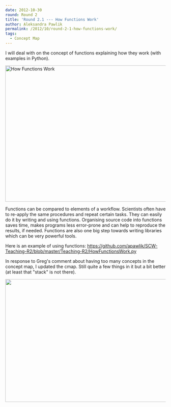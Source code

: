 ```yaml
---
date: 2012-10-30
round: Round 2
title: 'Round 2.1 --- How Functions Work'
author: Aleksandra Pawlik
permalink: /2012/10/round-2-1-how-functions-work/
tags:
  - Concept Map
---
```

I will deal with on the concept of functions explaining how they work (with examples in Python).

[<img class="alignnone  wp-image-925" title="How Functions Work" src="http://files.software-carpentry.org/training-course/2012/10/how_functions_work-1024x621.jpg" alt="How Functions Work" width="707" height="428" />][1]

Functions can be compared to elements of a workflow. Scientists often have to re-apply the same procedures and repeat certain tasks. They can easily do it by writing and using functions. Organising source code into functions saves time, makes programs less error-prone and can help to reproduce the results, if needed. Functions are also one big step towards writing libraries which can be very powerful tools.

Here is an example of using functions: https://github.com/apawlik/SCW-Teaching-R2/blob/master/Teaching-R2/HowFunctionsWork.py

In response to Greg's comment about having too many concepts in the concept map, I updated the cmap. Still quite a few things in it but a bit better (at least that "stack" is not there).

[<img class="alignnone size-large wp-image-1087" title="How Functions Work 2" src="http://files.software-carpentry.org/training-course/2012/10/functions2-1024x560.jpg" alt="" width="707" height="386" />][2]

&nbsp;

&nbsp;

 [1]: http://files.software-carpentry.org/training-course/2012/10/how_functions_work.jpg
 [2]: http://files.software-carpentry.org/training-course/2012/10/functions2.jpg
